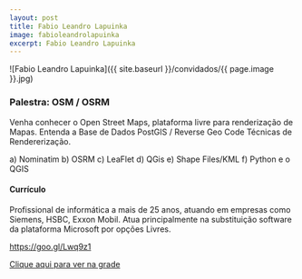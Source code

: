 ```yaml
---
layout: post
title: Fabio Leandro Lapuinka
image: fabioleandrolapuinka
excerpt: Fabio Leandro Lapuinka
---
```

![Fabio Leandro Lapuinka]({{ site.baseurl }}/convidados/{{ page.image }}.jpg)


### Palestra: OSM / OSRM

Venha conhecer o Open Street Maps, plataforma livre para renderização de Mapas.
 Entenda a Base de Dados PostGIS / Reverse Geo Code 
 Técnicas de Rendererização.
 
 a) Nominatim
 b) OSRM
 c) LeaFlet
 d) QGis
 e) Shape Files/KML
 f) Python e o QGIS
 
 

#### Currículo
Profissional de informática a mais de 25 anos, atuando em empresas como Siemens, HSBC, Exxon Mobil.
 Atua principalmente na substituição software da plataforma Microsoft por opções Livres.
 
 
 https://goo.gl/Lwq9z1

[Clique aqui para ver na grade](https://ftsl.websiteseguro.com/ftsl9/grade/detail.html?pid=214)

